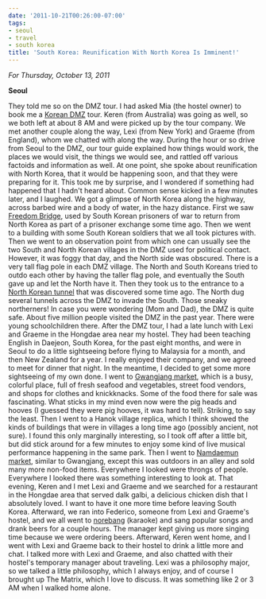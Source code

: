 ```yaml
---
date: '2011-10-21T00:26:00-07:00'
tags:
- seoul
- travel
- south korea
title: 'South Korea: Reunification With North Korea Is Imminent!'
---
```


*For Thursday, October 13, 2011*

**Seoul**

They told me so on the DMZ tour. I had asked Mia (the hostel owner) to book me a [Korean DMZ](https://www.google.com/search?q=dmz+korea) tour. Keren (from Australia) was going as well, so we both left at about 8 AM and were picked up by the tour company. We met another couple along the way, Lexi (from New York) and Graeme (from England), whom we chatted with along the way. During the hour or so drive from Seoul to the DMZ, our tour guide explained how things would work, the places we would visit, the things we would see, and rattled off various factoids and information as well. At one point, she spoke about reunification with North Korea, that it would be happening soon, and that they were preparing for it. This took me by surprise, and I wondered if something had happened that I hadn't heard about. Common sense kicked in a few minutes later, and I laughed. We got a glimpse of North Korea along the highway, across barbed wire and a body of water, in the hazy distance. First we saw [Freedom Bridge](https://www.google.com/search?q=freedom+bridge+korea), used by South Korean prisoners of war to return from North Korea as part of a prisoner exchange some time ago. Then we went to a building with some South Korean soldiers that we all took pictures with. Then we went to an observation point from which one can usually see the two South and North Korean villages in the DMZ used for political contact. However, it was foggy that day, and the North side was obscured. There is a very tall flag pole in each DMZ village. The North and South Koreans tried to outdo each other by having the taller flag pole, and eventually the South gave up and let the North have it. Then they took us to the entrance to a [North Korean tunnel](https://www.google.com/search?q=north+korea+dmz+tunnel) that was discovered some time ago. The North dug several tunnels across the DMZ to invade the South. Those sneaky northerners! In case you were wondering (Mom and Dad), the DMZ is quite safe. About five million people visited the DMZ in the past year. There were young schoolchildren there. After the DMZ tour, I had a late lunch with Lexi and Graeme in the Hongdae area near my hostel. They had been teaching English in Daejeon, South Korea, for the past eight months, and were in Seoul to do a little sightseeing before flying to Malaysia for a month, and then New Zealand for a year. I really enjoyed their company, and we agreed to meet for dinner that night. In the meantime, I decided to get some more sightseeing of my own done. I went to [Gwangjang market](https://www.google.com/search?q=gwangjang+market), which is a busy, colorful place, full of fresh seafood and vegetables, street food vendors, and shops for clothes and knickknacks. Some of the food there for sale was fascinating. What sticks in my mind even now were the pig heads and hooves (I guessed they were pig hooves, it was hard to tell). Striking, to say the least. Then I went to a Hanok village replica, which I think showed the kinds of buildings that were in villages a long time ago (possibly ancient, not sure). I found this only marginally interesting, so I took off after a little bit, but did stick around for a few minutes to enjoy some kind of live musical performance happening in the same park. Then I went to [Namdaemun market](https://www.google.com/search?q=Namdaemun+market), similar to Gwangjang, except this was outdoors in an alley and sold many more non-food items. Everywhere I looked were throngs of people. Everywhere I looked there was something interesting to look at. That evening, Keren and I met Lexi and Graeme and we searched for a restaurant in the Hongdae area that served dalk galbi, a delicious chicken dish that I absolutely loved. I want to have it one more time before leaving South Korea. Afterward, we ran into Federico, someone from Lexi and Graeme's hostel, and we all went to [norebang](https://www.google.com/search?q=norebang) (karaoke) and sang popular songs and drank beers for a couple hours. The manager kept giving us more singing time because we were ordering beers. Afterward, Keren went home, and I went with Lexi and Graeme back to their hostel to drink a little more and chat. I talked more with Lexi and Graeme, and also chatted with their hostel's temporary manager about traveling. Lexi was a philosophy major, so we talked a little philosophy, which I always enjoy, and of course I brought up The Matrix, which I love to discuss. It was something like 2 or 3 AM when I walked home alone.
